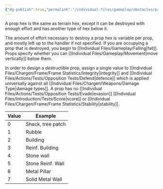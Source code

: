 ```yaml
---
{"dg-publish":true,"permalink":"/individual-files/gameplay/obstacles/prop/"}
---
```


A prop hex is the same as terrain hex, except it can be destroyed with enough effort and has another type of hex below it. 

The amount of effort necessary to destroy a prop hex is variable per prop, and mostly left up to the handler if not specified. If you are occupying a prop that is destroyed, you begin to [[Individual Files/Gameplay/Falling\|fall]]. Props specify whether you can [[Individual Files/Gameplay/Movement\|move vertically]] below them.

In order to design a destructible prop, assign a single value to [[Individual Files/Chargen/Frame/Frame Statistics/Integrity\|integrity]] and [[Individual Files/Actions/Tests/Opposition Tests/Defend\|defence]] which is applied universally against all [[Individual Files/Chargen/Weapons/Damage Type\|damage types]]. A prop has no [[Individual Files/Actions/Tests/Opposition Tests/Evade\|evasion]] [[Individual Files/Introduction/Tests/Score\|score]] or [[Individual Files/Chargen/Frame/Frame Statistics/Stability\|stability]]. 

| Value | Example           |
| ----- | ----------------- |
| 0     | Shack, tree patch |
| 1     | Rubble            |
| 2     | Building          |
| 3     | Reinf. Building   |
| 4     | Stone wall        |
| 5     | Stone Reinf. Wall |
| 6     | Metal Pillar      |
| 7     | Solid Metal Wall  |

